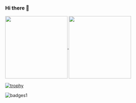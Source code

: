 ### Hi there 👋






<a href="https://github.com/anuraghazra/github-readme-stats">
  <img height=200 align="center" src="https://github-readme-stats.vercel.app/api/top-langs/?username=NilufarMohammadi1&size_weight=0.2&count_weight=0.2&langs_count=8&layout=donut-vertical&theme=radical" />
</a>
<a href="https://github.com/anuraghazra/convoychat">
  <img height=200 align="center" src="https://github-readme-stats.vercel.app/api?username=NilufarMohammadi1" />
</a>


[![trophy](https://github-profile-trophy.vercel.app/?username=NilufarMohammadi1&theme=onedark)](https://github.com/ryo-ma/github-profile-trophy)

![badges1](https://dev-to-uploads.s3.amazonaws.com/uploads/articles/6n8fc8zw8pawxveffitx.png)


